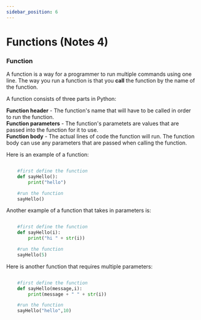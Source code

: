 ```yaml
---
sidebar_position: 6
---
```


# Functions (Notes 4)

### Function
A function is a way for a programmer to run multiple commands using one line.  The way you run a function is that you **call** the function by the name of the function.

A function consists of three parts in Python:

**Function header** - The function's name that will have to be called in order to run the function. <br/>
**Function parameters** - The function's parametets are values that are passed into the function for it to use. <br/>
**Function body** - The actual lines of code the function will run.  The function body can use any parameters that are passed when calling the function.

Here is an example of a function:

```py

    #first define the function
    def sayHello():
        print("hello")

    #run the function
    sayHello()

```

Another example of a function that takes in parameters is:


```py

    #first define the function
    def sayHello(i):
        print("hi " + str(i))

    #run the function
    sayHello(5)

```

Here is another function that requires multiple parameters:


```py

    #first define the function
    def sayHello(message,i):
        print(message + " " + str(i))

    #run the function
    sayHello("hello",10)

```
